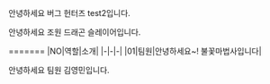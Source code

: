 안녕하세요 버그 헌터즈 test2입니다.



안녕하세요 조원 드래곤 슬레이어입니다.

=======
|NO|역할|소개|
|-|-|-|
|01|팀원|안녕하세요~! 불꽃마법사입니다|

안녕하세요 팀원 김영민입니다.


